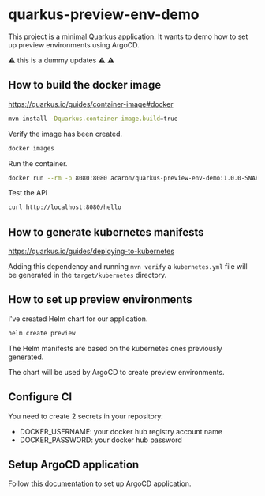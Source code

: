# quarkus-preview-env-demo

This project is a minimal Quarkus application.
It wants to demo how to set up preview environments using ArgoCD.

:warning: this is a dummy updates :warning: :warning:

## How to build the docker image

https://quarkus.io/guides/container-image#docker

```bash
mvn install -Dquarkus.container-image.build=true 
```

Verify the image has been created.
```bash
docker images
```

Run the container.
```bash
docker run --rm -p 8080:8080 acaron/quarkus-preview-env-demo:1.0.0-SNAPSHOT
```

Test the API
```bash
curl http://localhost:8080/hello
```

## How to generate kubernetes manifests

https://quarkus.io/guides/deploying-to-kubernetes

Adding this dependency and running `mvn verify` a `kubernetes.yml` file will be generated in the `target/kubernetes` directory.

## How to set up preview environments

I've created Helm chart for our application.

```bash
helm create preview
```

The Helm manifests are based on the kubernetes ones previously generated.

The chart will be used by ArgoCD to create preview environments.

## Configure CI

You need to create 2 secrets in your repository:
- DOCKER_USERNAME: your docker hub registry account name
- DOCKER_PASSWORD: your docker hub password

## Setup ArgoCD application

Follow [this documentation](argocd/) to set up ArgoCD application.
